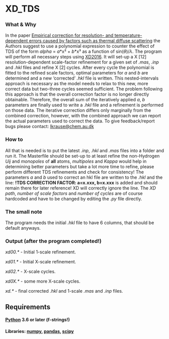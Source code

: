 # XD_TDS

### What & Why
In the paper [Empirical correction for resolution- and temperature-dependent errors caused by factors such as thermal diffuse scattering](https://scripts.iucr.org/cgi-bin/paper?ks5474) the Authors suggest to use a polynomial expression to counter the effect of TDS of the form *alpha* = *a*\*x&sup2; + *b*\*x&sup3; as a function of sin(*&theta;*)/*&lambda;*. The program will perform all necessary steps using [XD2016](https://www.chem.gla.ac.uk/~louis/xd-home/). It will set-up a X [12] resolution-dependent scale-factor refinement for a given set of *.mas*, *.inp* and *.hkl* files and refine X [2] cycles. After every cycle the polynomial is fitted to the refined scale factors, optimal parameters for *a* and *b* are determined and a new ‘corrected’ *.hkl* file is written. This nested-intervals approach is necessary as the model needs to relax to this new, more correct data but two-three cycles seemed sufficient. The problem following this approach is that the overall correction factor is no longer directly obtainable. Therefore, the overall sum of the iteratively applied *a*, *b* parameters are finally used to write a *.hkl* file and a refinement is performed on those data. The iterative correction differs only marginally from the combined correction, however, with the combined approach we can report the actual parameters used to correct the data.
To give feedback/report bugs please contact: lkrause@chem.au.dk

### How to
All that is needed is to put the latest *.inp*, *.hkl* and *.mas* files into a folder and run it.
The Masterfile should be set-up to at least refine the non-Hydrogen *Uij* and *monopoles* of **all** atoms, *multipoles* and *Kappa* would help in determining better parameters but take a lot more time to refine, please perform different TDS refinements and check for consistency! 
The parameters *a* and *b* used to correct an hkl file are written to the *.hkl* and the line: **!TDS CORRECTION FACTOR: a=x.xxx, b=x.xxx**
is added and should remain there for later reference! XD will correctly ignore the line.
The *XD path*, *number of scale factors* and *number of cycles* are of course hardcoded and have to be changed by editing the *.py* file directly.

### The small note
The program needs the initial *.hkl* file to have 6 columns, that should be default anyways.

### Output (after the program completed!)
*xd00.\** - Initial 1-scale refinement.
 
*xd01.\** - Initial X-scale refinement.
 
*xd02.\** - X-scale cycles.
 
*xd0X.\** - some more X-scale cycles.
 
*xd.\** - final corrected *.hkl* and 1-scale *.mas* and *.inp* files.

## Requirements

#### [Python](https://www.python.org/) 3.6 or later (f-strings!)

#### Libraries: [numpy](https://www.numpy.org/), [pandas](https://pandas.pydata.org/), [scipy](https://www.scipy.org/)
